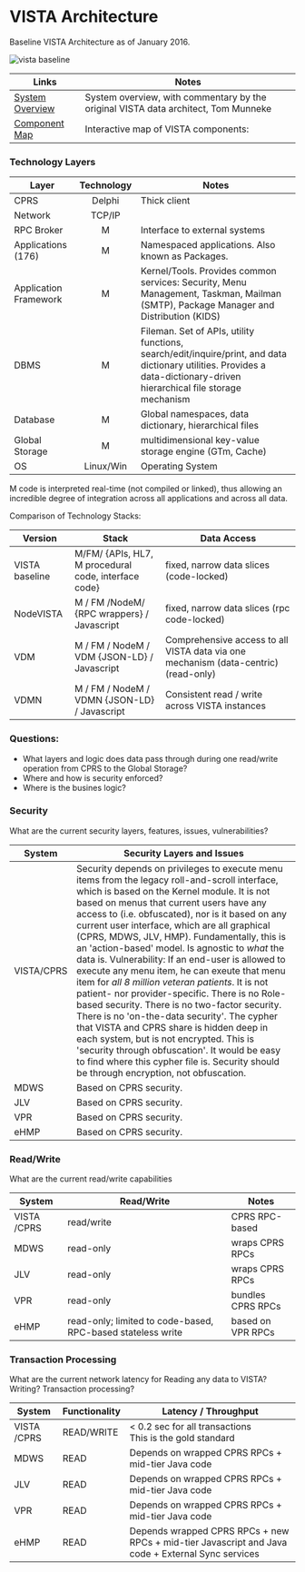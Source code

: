 # VISTA  Architecture
Baseline VISTA Architecture as of January 2016.

![vista baseline](http://www.osehra.org/sites/default/files/2011_system_architecture_baseline_0.jpg)


Links | Notes
--- | ---
[System Overview]( https://www.osehra.org/wiki/osehra-system-architecture) | System overview, with commentary by the original VISTA data architect, Tom Munneke 
[Component Map](http://architecture.osehra.org) | Interactive map of VISTA components: 



### Technology Layers

Layer | Technology | Notes
---|:---:|--- 
CPRS | Delphi | Thick client
Network | TCP/IP | 
RPC Broker | M | Interface to external systems
Applications (176) | M | Namespaced applications. Also known as Packages.
Application Framework | M | Kernel/Tools. Provides common services:  Security, Menu Management, Taskman, Mailman (SMTP), Package Manager and Distribution (KIDS)
DBMS | M | Fileman. Set of APIs, utility functions, search/edit/inquire/print, and data dictionary utilities. Provides a data-dictionary-driven hierarchical file storage mechanism
Database | M | Global namespaces, data dictionary, hierarchical files
Global Storage | M | multidimensional key-value storage engine (GTm, Cache)
OS | Linux/Win | Operating System

M code is interpreted real-time (not compiled or linked), thus allowing an incredible degree of integration across all applications and across all data.


Comparison of Technology Stacks:

Version | Stack | Data Access
---|---|---
VISTA baseline | M/FM/ {APIs, HL7, M procedural code, interface code} | fixed, narrow data slices (code-locked)
NodeVISTA | M / FM /NodeM/ {RPC wrappers} / Javascript | fixed, narrow data slices (rpc code-locked)
VDM |  M / FM / NodeM / VDM {JSON-LD} / Javascript | Comprehensive access to all VISTA data via one mechanism (data-centric) (read-only)
VDMN |  M / FM / NodeM / VDMN {JSON-LD} / Javascript | Consistent read / write across VISTA instances



### Questions:

* What layers and logic does data pass through during one read/write operation from CPRS to the Global Storage?  
* Where and how is security enforced? 
* Where is the busines logic?


### Security
What are the current security layers, features, issues, vulnerabilities?

System | Security Layers and Issues
--- | ---
VISTA/CPRS | Security depends on privileges to execute menu items from the legacy roll-and-scroll interface, which is based on the Kernel module. It is not based on menus that current users have any access to (i.e. obfuscated), nor is it based on any current user interface, which are all graphical (CPRS, MDWS, JLV, HMP).  Fundamentally, this is an 'action-based' model.  Is agnostic to *what* the data is.  Vulnerability:  If an end-user is allowed to execute any menu item, he can exeute that menu item for *all 8 million veteran patients*. It is not patient- nor provider-specific.  There is no Role-based security.  There is no two-factor security.  There is no 'on-the-data security'.  The cypher that VISTA and CPRS share is hidden deep in each system, but is not encrypted.  This is 'security through obfuscation'. It would be easy to find where this cypher file is. Security should be through encryption, not obfuscation.   
MDWS | Based on CPRS security.
JLV | Based on CPRS security.
VPR | Based on CPRS security.
eHMP | Based on CPRS security.


### Read/Write
What are the current read/write capabilities 

System | Read/Write | Notes
---|---|---
VISTA /CPRS | read/write | CPRS RPC-based
MDWS | read-only | wraps CPRS RPCs
JLV | read-only | wraps CPRS RPCs
VPR | read-only | bundles CPRS RPCs
eHMP | read-only; limited to code-based, RPC-based stateless write | based on VPR RPCs


### Transaction Processing
What are the current network latency for Reading any data to VISTA? Writing? Transaction processing? 

System |  Functionality | Latency / Throughput
---|---|---
VISTA /CPRS | READ/WRITE |   < 0.2 sec for all transactions <br> This is the gold standard
MDWS | READ | Depends on wrapped CPRS RPCs + mid-tier Java code
JLV | READ|  Depends on wrapped CPRS RPCs + mid-tier Java code
VPR | READ|  Depends on wrapped CPRS RPCs + mid-tier Java code
eHMP | READ |  Depends wrapped CPRS RPCs  + new RPCs +  mid-tier Javascript and Java code + External Sync services

